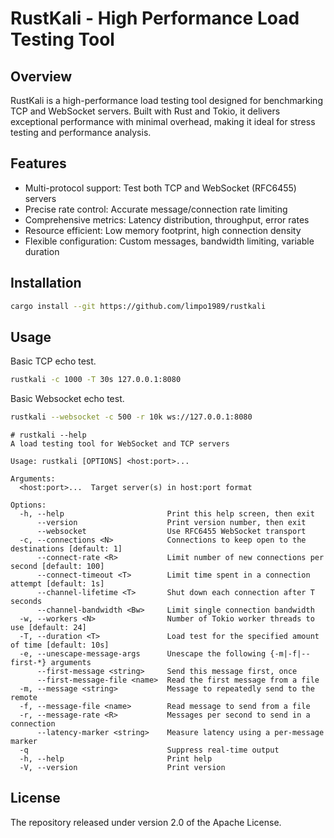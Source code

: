 # RustKali - High Performance Load Testing Tool

## Overview
RustKali is a high-performance load testing tool designed for benchmarking TCP and WebSocket servers. Built with Rust and Tokio, it delivers exceptional performance with minimal overhead, making it ideal for stress testing and performance analysis.

## Features

* Multi-protocol support: Test both TCP and WebSocket (RFC6455) servers
* Precise rate control: Accurate message/connection rate limiting
* Comprehensive metrics: Latency distribution, throughput, error rates
* Resource efficient: Low memory footprint, high connection density
* Flexible configuration: Custom messages, bandwidth limiting, variable duration

## Installation

```bash
cargo install --git https://github.com/limpo1989/rustkali
```

## Usage

Basic TCP echo test.
```bash
rustkali -c 1000 -T 30s 127.0.0.1:8080
```

Basic Websocket echo test.
```bash
rustkali --websocket -c 500 -r 10k ws://127.0.0.1:8080
```


```
# rustkali --help
A load testing tool for WebSocket and TCP servers

Usage: rustkali [OPTIONS] <host:port>...

Arguments:
  <host:port>...  Target server(s) in host:port format

Options:
  -h, --help                       Print this help screen, then exit
      --version                    Print version number, then exit
      --websocket                  Use RFC6455 WebSocket transport
  -c, --connections <N>            Connections to keep open to the destinations [default: 1]
      --connect-rate <R>           Limit number of new connections per second [default: 100]
      --connect-timeout <T>        Limit time spent in a connection attempt [default: 1s]
      --channel-lifetime <T>       Shut down each connection after T seconds
      --channel-bandwidth <Bw>     Limit single connection bandwidth
  -w, --workers <N>                Number of Tokio worker threads to use [default: 24]
  -T, --duration <T>               Load test for the specified amount of time [default: 10s]
  -e, --unescape-message-args      Unescape the following {-m|-f|--first-*} arguments
      --first-message <string>     Send this message first, once
      --first-message-file <name>  Read the first message from a file
  -m, --message <string>           Message to repeatedly send to the remote
  -f, --message-file <name>        Read message to send from a file
  -r, --message-rate <R>           Messages per second to send in a connection
      --latency-marker <string>    Measure latency using a per-message marker
  -q                               Suppress real-time output
  -h, --help                       Print help
  -V, --version                    Print version

```


## License
The repository released under version 2.0 of the Apache License.